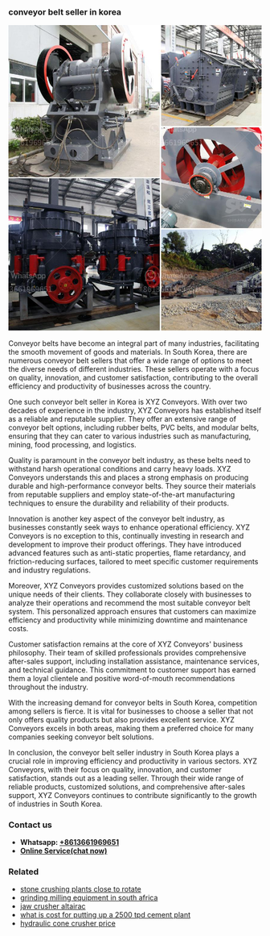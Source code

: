 <h3>conveyor belt seller in korea</h3><img src='1702953058.jpg' alt=''><p>Conveyor belts have become an integral part of many industries, facilitating the smooth movement of goods and materials. In South Korea, there are numerous conveyor belt sellers that offer a wide range of options to meet the diverse needs of different industries. These sellers operate with a focus on quality, innovation, and customer satisfaction, contributing to the overall efficiency and productivity of businesses across the country.</p><p>One such conveyor belt seller in Korea is XYZ Conveyors. With over two decades of experience in the industry, XYZ Conveyors has established itself as a reliable and reputable supplier. They offer an extensive range of conveyor belt options, including rubber belts, PVC belts, and modular belts, ensuring that they can cater to various industries such as manufacturing, mining, food processing, and logistics.</p><p>Quality is paramount in the conveyor belt industry, as these belts need to withstand harsh operational conditions and carry heavy loads. XYZ Conveyors understands this and places a strong emphasis on producing durable and high-performance conveyor belts. They source their materials from reputable suppliers and employ state-of-the-art manufacturing techniques to ensure the durability and reliability of their products.</p><p>Innovation is another key aspect of the conveyor belt industry, as businesses constantly seek ways to enhance operational efficiency. XYZ Conveyors is no exception to this, continually investing in research and development to improve their product offerings. They have introduced advanced features such as anti-static properties, flame retardancy, and friction-reducing surfaces, tailored to meet specific customer requirements and industry regulations.</p><p>Moreover, XYZ Conveyors provides customized solutions based on the unique needs of their clients. They collaborate closely with businesses to analyze their operations and recommend the most suitable conveyor belt system. This personalized approach ensures that customers can maximize efficiency and productivity while minimizing downtime and maintenance costs.</p><p>Customer satisfaction remains at the core of XYZ Conveyors' business philosophy. Their team of skilled professionals provides comprehensive after-sales support, including installation assistance, maintenance services, and technical guidance. This commitment to customer support has earned them a loyal clientele and positive word-of-mouth recommendations throughout the industry.</p><p>With the increasing demand for conveyor belts in South Korea, competition among sellers is fierce. It is vital for businesses to choose a seller that not only offers quality products but also provides excellent service. XYZ Conveyors excels in both areas, making them a preferred choice for many companies seeking conveyor belt solutions.</p><p>In conclusion, the conveyor belt seller industry in South Korea plays a crucial role in improving efficiency and productivity in various sectors. XYZ Conveyors, with their focus on quality, innovation, and customer satisfaction, stands out as a leading seller. Through their wide range of reliable products, customized solutions, and comprehensive after-sales support, XYZ Conveyors continues to contribute significantly to the growth of industries in South Korea.</p><h3>Contact us</h3><ul><li><strong>Whatsapp:&nbsp;<a href="https://wa.me/8613661969651">+8613661969651</a></strong></li><li><a href="https://swt.shibang-china.com/?git&amp;zhl&amp;conveyor belt seller in korea"><strong>Online Service(chat now)</strong></a></li></ul><h3>Related</h3><ul><li><a href='stone crushing plants close to rotate.md'>stone crushing plants close to rotate</a></li><li><a href='grinding milling equipment in south africa.md'>grinding milling equipment in south africa</a></li><li><a href='jaw crusher altairac.md'>jaw crusher altairac</a></li><li><a href='what is cost for putting up a 2500 tpd cement plant.md'>what is cost for putting up a 2500 tpd cement plant</a></li><li><a href='hydraulic cone crusher price.md'>hydraulic cone crusher price</a></li></ul>